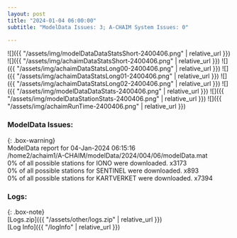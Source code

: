 ```yaml
---
layout: post
title: "2024-01-04 06:00:00"
subtitle: "ModelData Issues: 3; A-CHAIM System Issues: 0"

---
```


![]({{ "/assets/img/modelDataDataStatsShort-2400406.png" | relative_url }})
![]({{ "/assets/img/achaimDataStatsShort-2400406.png" | relative_url }})
![]({{ "/assets/img/achaimDataStatsLong00-2400406.png" | relative_url }})
![]({{ "/assets/img/achaimDataStatsLong01-2400406.png" | relative_url }})
![]({{ "/assets/img/achaimDataStatsLong02-2400406.png" | relative_url }})
![]({{ "/assets/img/modelDataDataStats-2400406.png" | relative_url }})
![]({{ "/assets/img/modelDataStationStats-2400406.png" | relative_url }})
![]({{ "/assets/img/achaimRunTime-2400406.png" | relative_url }})


### ModelData Issues:  
  
{: .box-warning}  
 ModelData report for 04-Jan-2024 06:15:16   
 /home2/achaim1/A-CHAIM/modelData/2024/004/06/modelData.mat   
 0% of all possible stations for IONO were downloaded. x3173   
 0% of all possible stations for SENTINEL were downloaded. x893   
 0% of all possible stations for KARTVERKET were downloaded. x7394   
  


### Logs:  
  
{: .box-note}  
[Logs.zip]({{ "/assets/other/logs.zip" | relative_url }})  
[Log Info]({{ "/logInfo" | relative_url }})  
